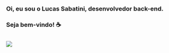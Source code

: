 ### Oi, eu sou o Lucas Sabatini, desenvolvedor back-end.
### Seja bem-vindo! ☕
##
<div>
<a href="https://www.linkedin.com/in/lucas-frsabatini" target="_blank"><img src="https://img.shields.io/badge/-LinkedIn-%230077B5?style=for-the-badge&logo=linkedin&logoColor=white" target="_blank"></a>
</div>
